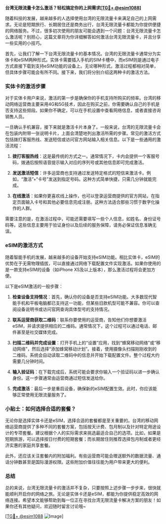 **台湾无限流量卡怎么激活？轻松搞定你的上网需求[[TG💪+ @esim1088](https://t.me/s/esim1088)]**

随着科技的发展，越来越多的人选择使用台湾的无限流量卡来满足自己的上网需求。无论是短期旅行、长期居住还是商务出行，台湾无限流量卡都能为你提供便捷的网络服务。不过，很多初次使用的朋友可能会遇到一个问题：台湾无限流量卡怎么激活呢？别担心，这篇文章将为你详细解答如何激活台湾无限流量卡，并且分享一些实用的小技巧。

首先，让我们了解一下台湾无限流量卡的基本情况。台湾的无限流量卡通常分为实体卡和eSIM两种形式。实体卡需要插入手机的SIM卡槽中，而eSIM则是通过电子方式直接下载到支持eSIM功能的设备上。无论哪种形式，激活过程都相对简单，但具体步骤可能会有所不同。接下来，我们将分别介绍这两种卡的激活方法。

### 实体卡的激活步骤

对于实体卡用户来说，激活的第一步是确保你的手机支持所购买的频率。台湾的移动网络运营商主要采用4G和5G技术，因此在购买之前，你需要确认自己的手机是否支持这些频段。如果你不确定，可以在手机设置中查看网络信息，或者直接咨询销售人员。

一旦确认手机兼容，接下来就是激活卡片本身了。一般来说，台湾的无限流量卡会在包装内附带一张说明卡片，上面会清楚地列出激活所需的步骤。常见的激活方式包括拨打客服热线、发送短信或访问官方网站输入相关信息。以下是一些通用的激活流程：

1. **拨打客服热线**：这是最传统的方式之一。通常情况下，卡内会提供一个客服号码，拨通后按照语音提示输入对应的序列号或其他信息即可完成激活。
   
2. **发送激活短信**：许多运营商也支持通过发送特定格式的短信来激活卡。例如，“激活”+“卡号”发送到指定号码。这种方式简单快捷，只需几分钟就能完成。

3. **在线激活**：如果你更喜欢线上操作，也可以登录运营商提供的官方网站，在指定页面输入卡号和其他必要信息完成注册。这种方法适合那些习惯于数字化操作的人群。

需要注意的是，在激活过程中，可能还需要填写一些个人信息，如姓名、身份证号码等。这些信息主要用于验证身份以及后续的服务保障，请务必保证信息准确无误。

### eSIM的激活方式

随着智能手机的发展，越来越多的设备开始支持eSIM功能。相比实体卡，eSIM的优势在于无需物理插拔，可以直接通过网络下载配置文件实现激活。如果你使用的是一款支持eSIM的设备（如iPhone XS及以上版本），那么激活过程将会更加方便。

以下是eSIM激活的一般步骤：

1. **检查设备支持情况**：首先，确认你的设备是否支持eSIM功能。大多数现代智能手机和平板电脑都已支持这一功能，但某些旧款机型可能不兼容。你可以查阅设备说明书或访问官网查询具体型号的支持情况。

2. **联系运营商获取二维码**：联系你要使用的运营商，告知他们你想要激活eSIM，并请求提供相应的二维码。通常情况下，这个过程可以通过电话、邮件甚至是社交媒体完成。

3. **扫描二维码并完成设置**：打开手机上的“设置”应用，找到“蜂窝移动网络”或“移动网络”，然后选择“添加蜂窝移动计划”。接着，使用摄像头扫描刚刚收到的二维码。系统会自动读取二维码中的信息并开始下载配置文件。整个过程大约需要几分钟时间。

4. **输入验证码**：在下载完成后，系统可能会要求你输入一个验证码以进一步确认身份。这一步骤通常由运营商通过短信发送给你。

5. **完成激活**：最后一步是重启设备，确保新的eSIM配置生效。此时，你应该能够正常使用无限流量服务了。

### 小贴士：如何选择合适的套餐？

无论你是选择实体卡还是eSIM，选择合适的套餐都是至关重要的。台湾的移动网络运营商提供了多种不同的套餐方案，包括按天计费、包月制以及针对特定用途设计的专项套餐。建议根据个人的实际需求来挑选最适合自己的选项。比如，如果是短期旅游，可以选择按日付费的短期套餐；而长期居住则推荐选择包月制或者更经济实惠的家庭共享套餐。

此外，还应该关注套餐内的附加福利。有些运营商可能会赠送额外的数据流量、通话分钟数甚至是国际漫游权限。这些附加价值往往能为用户带来更大的便利。

### 总结

总的来说，台湾无限流量卡的激活并不复杂，只要按照上述步骤一步步来，很快就能顺利开启你的网络之旅。无论是实体卡还是eSIM，都能为你提供稳定高效的网络连接。希望本文能够帮助到每一位正在寻找台湾无限流量卡解决方案的朋友！如果你还有其他疑问，欢迎随时留言讨论哦~

[[TG💪+ @esim1088](https://t.me/s/esim1088) ![Image](https://i.postimg.cc/4NQfJmqS/Snipaste-2025-05-13-00-14-12.png)]